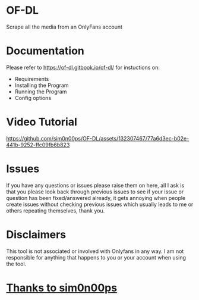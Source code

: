 # OF-DL
Scrape all the media from an OnlyFans account

# Documentation
Please refer to https://of-dl.gitbook.io/of-dl/ for instuctions on:
- Requirements
- Installing the Program
- Running the Program
- Config options

# Video Tutorial


https://github.com/sim0n00ps/OF-DL/assets/132307467/77a6d3ec-b02e-441b-9252-ffc09fb6b823



# Issues
If you have any questions or issues please raise them on here, all I ask is that you please look back through previous issues to see if your issue or question has been fixed/answered already, it gets annoying when people create issues without checking previous issues which usually leads to me or others repeating themselves, thank you.

# Disclaimers
This tool is not associated or involved with Onlyfans in any way. 
I am not responsible for anything that happens to you or your account when using the tool.

# [Thanks to sim0n00ps](https://github.com/sim0n00ps/OF-DL/tree/master)
